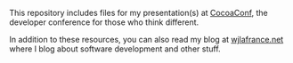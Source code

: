 This repository includes files for my presentation(s) at [CocoaConf](http://cocoaconf.com/), the developer conference for those who think different.

In addition to these resources, you can also read my blog at [wjlafrance.net](http://www.wjlafrance.net) where I blog about software development and other stuff.
